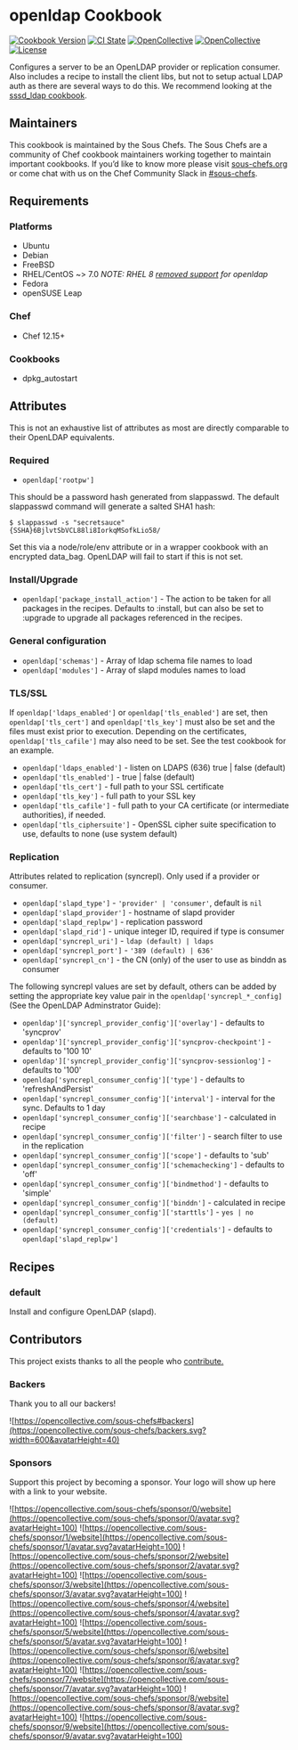 # openldap Cookbook

[![Cookbook Version](https://img.shields.io/cookbook/v/openldap.svg)](https://supermarket.chef.io/cookbooks/openldap)
[![CI State](https://github.com/sous-chefs/openldap/workflows/ci/badge.svg)](https://github.com/sous-chefs/openldap/actions?query=workflow%3Aci)
[![OpenCollective](https://opencollective.com/sous-chefs/backers/badge.svg)](#backers)
[![OpenCollective](https://opencollective.com/sous-chefs/sponsors/badge.svg)](#sponsors)
[![License](https://img.shields.io/badge/License-Apache%202.0-green.svg)](https://opensource.org/licenses/Apache-2.0)

Configures a server to be an OpenLDAP provider or replication consumer. Also includes a recipe to install the client libs, but not to setup actual LDAP auth as there are several ways to do this. We recommend looking at the [sssd_ldap cookbook](https://github.com/chef-cookbooks/sssd_ldap).

## Maintainers

This cookbook is maintained by the Sous Chefs. The Sous Chefs are a community of Chef cookbook maintainers working together to maintain important cookbooks. If you’d like to know more please visit [sous-chefs.org](https://sous-chefs.org/) or come chat with us on the Chef Community Slack in [#sous-chefs](https://chefcommunity.slack.com/messages/C2V7B88SF).

## Requirements

### Platforms

- Ubuntu
- Debian
- FreeBSD
- RHEL/CentOS ~> 7.0 *NOTE: RHEL 8 [removed support](https://www.redhat.com/en/blog/preparing-identity-management-red-hat-enterprise-linux-8) for openldap*
- Fedora
- openSUSE Leap

### Chef

- Chef 12.15+

### Cookbooks

- dpkg_autostart

## Attributes

This is not an exhaustive list of attributes as most are directly comparable to their OpenLDAP equivalents.

### Required

- `openldap['rootpw']`

This should be a password hash generated from slappasswd. The default slappasswd command will generate a salted SHA1 hash:

```
$ slappasswd -s "secretsauce"
{SSHA}6BjlvtSbVCL88li8IorkqMSofkLio58/
```

Set this via a node/role/env attribute or in a wrapper cookbook with an encrypted data_bag. OpenLDAP will fail to start if this is not set.

### Install/Upgrade

- `openldap['package_install_action']` - The action to be taken for all packages in the recipes. Defaults to :install, but can also be set to :upgrade to upgrade all packages referenced in the recipes.

### General configuration

- `openldap['schemas']` - Array of ldap schema file names to load
- `openldap['modules']` - Array of slapd modules names to load

### TLS/SSL

If `openldap['ldaps_enabled']` or `openldap['tls_enabled']` are set, then `openldap['tls_cert']` and `openldap['tls_key']` must also be set and the files must exist prior to execution. Depending on the certificates, `openldap['tls_cafile']` may also need to be set. See the test cookbook for an example.

- `openldap['ldaps_enabled']` - listen on LDAPS (636) true | false (default)
- `openldap['tls_enabled']` - true | false (default)
- `openldap['tls_cert']` - full path to your SSL certificate
- `openldap['tls_key']` - full path to your SSL key
- `openldap['tls_cafile']` - full path to your CA certificate (or intermediate authorities), if needed.
- `openldap['tls_ciphersuite']` - OpenSSL cipher suite specification to use, defaults to none (use system default)

### Replication

Attributes related to replication (syncrepl). Only used if a provider or consumer.

- `openldap['slapd_type']` - `'provider' | 'consumer'`, default is `nil`
- `openldap['slapd_provider']` - hostname of slapd provider
- `openldap['slapd_replpw']` - replication password
- `openldap['slapd_rid']` - unique integer ID, required if type is consumer
- `openldap['syncrepl_uri']` - `ldap (default) | ldaps`
- `openldap['syncrepl_port']` - `'389 (default) | 636'`
- `openldap['syncrepl_cn']` - the CN (only) of the user to use as binddn as consumer

The following syncrepl values are set by default, others can be added by setting the appropriate key value
pair in the `openldap['syncrepl_*_config]` (See the OpenLDAP Adminstrator Guide):

- `openldap']['syncrepl_provider_config']['overlay']` - defaults to 'syncprov'
- `openldap']['syncrepl_provider_config']['syncprov-checkpoint']` - defaults to '100 10'
- `openldap']['syncrepl_provider_config']['syncprov-sessionlog']` - defaults to '100'
- `openldap['syncrepl_consumer_config']['type']` - defaults to 'refreshAndPersist'
- `openldap['syncrepl_consumer_config']['interval']` - interval for the sync. Defaults to 1 day
- `openldap['syncrepl_consumer_config']['searchbase']` - calculated in recipe
- `openldap['syncrepl_consumer_config']['filter']` - search filter to use in the replication
- `openldap['syncrepl_consumer_config']['scope']` - defaults to 'sub'
- `openldap['syncrepl_consumer_config']['schemachecking']` - defaults to 'off'
- `openldap['syncrepl_consumer_config']['bindmethod']` - defaults to 'simple'
- `openldap['syncrepl_consumer_config']['binddn']` - calculated in recipe
- `openldap['syncrepl_consumer_config']['starttls']` - `yes | no (default)`
- `openldap['syncrepl_consumer_config']['credentials']` - defaults to `openldap['slapd_replpw']`

## Recipes

### default

Install and configure OpenLDAP (slapd).

## Contributors

This project exists thanks to all the people who [contribute.](https://opencollective.com/sous-chefs/contributors.svg?width=890&button=false)

### Backers

Thank you to all our backers!

![https://opencollective.com/sous-chefs#backers](https://opencollective.com/sous-chefs/backers.svg?width=600&avatarHeight=40)

### Sponsors

Support this project by becoming a sponsor. Your logo will show up here with a link to your website.

![https://opencollective.com/sous-chefs/sponsor/0/website](https://opencollective.com/sous-chefs/sponsor/0/avatar.svg?avatarHeight=100)
![https://opencollective.com/sous-chefs/sponsor/1/website](https://opencollective.com/sous-chefs/sponsor/1/avatar.svg?avatarHeight=100)
![https://opencollective.com/sous-chefs/sponsor/2/website](https://opencollective.com/sous-chefs/sponsor/2/avatar.svg?avatarHeight=100)
![https://opencollective.com/sous-chefs/sponsor/3/website](https://opencollective.com/sous-chefs/sponsor/3/avatar.svg?avatarHeight=100)
![https://opencollective.com/sous-chefs/sponsor/4/website](https://opencollective.com/sous-chefs/sponsor/4/avatar.svg?avatarHeight=100)
![https://opencollective.com/sous-chefs/sponsor/5/website](https://opencollective.com/sous-chefs/sponsor/5/avatar.svg?avatarHeight=100)
![https://opencollective.com/sous-chefs/sponsor/6/website](https://opencollective.com/sous-chefs/sponsor/6/avatar.svg?avatarHeight=100)
![https://opencollective.com/sous-chefs/sponsor/7/website](https://opencollective.com/sous-chefs/sponsor/7/avatar.svg?avatarHeight=100)
![https://opencollective.com/sous-chefs/sponsor/8/website](https://opencollective.com/sous-chefs/sponsor/8/avatar.svg?avatarHeight=100)
![https://opencollective.com/sous-chefs/sponsor/9/website](https://opencollective.com/sous-chefs/sponsor/9/avatar.svg?avatarHeight=100)
